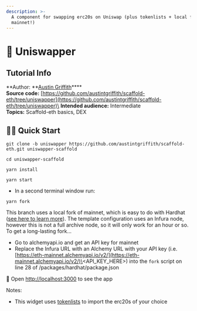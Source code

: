 ```yaml
---
description: >-
  A component for swapping erc20s on Uniswap (plus tokenlists + local forks of
  mainnet!)
---
```


# 🦄 Uniswapper

## Tutorial Info

**Author: **[Austin Griffith](https://github.com/austintgriffith)****\
**Source code:** [https://github.com/austintgriffith/scaffold-eth/tree/uniswapper](https://github.com/austintgriffith/scaffold-eth/tree/uniswapper)\
**Intended audience:** Intermediate\
**Topics:** Scaffold-eth basics, DEX

## 🏃‍♀️ Quick Start

```
git clone -b uniswapper https://github.com/austintgriffith/scaffold-eth.git uniswapper-scaffold

cd uniswapper-scaffold
```

```
yarn install
```

```
yarn start
```

* In a second terminal window run:

```
yarn fork
```

This branch uses a local fork of mainnet, which is easy to do with Hardhat ([see here to learn more](https://hardhat.org/guides/mainnet-forking.html)). The template configuration uses an Infura node, however this is not a full archive node, so it will only work for an hour or so. To get a long-lasting fork...

* Go to alchemyapi.io and get an API key for mainnet
* Replace the Infura URL with an Alchemy URL with your API key (i.e. [https://eth-mainnet.alchemyapi.io/v2/](https://eth-mainnet.alchemyapi.io/v2/)\<API_KEY_HERE>) into the `fork` script on line 28 of /packages/hardhat/package.json

📱 Open [http://localhost:3000](http://localhost:3000) to see the app

Notes:

* This widget uses [tokenlists](https://tokenlists.org) to import the erc20s of your choice
